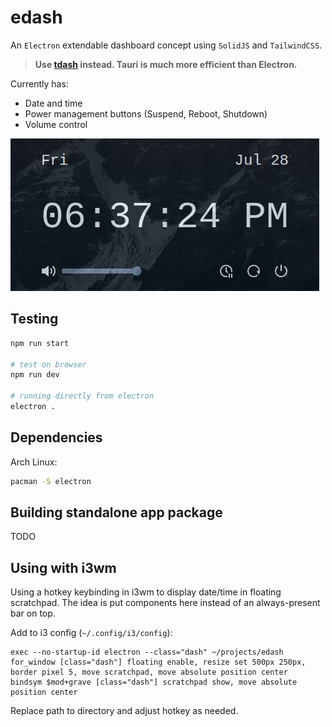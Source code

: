 # edash

An `Electron` extendable dashboard concept using `SolidJS` and `TailwindCSS`.

> **Use [tdash](https://github.com/mageic-dev/tdash) instead. Tauri is much more efficient than Electron.**

Currently has:

- Date and time
- Power management buttons (Suspend, Reboot, Shutdown)
- Volume control

![screenshot](screenshot.png)

## Testing

```sh
npm run start

# test on browser
npm run dev

# running directly from electron
electron .
```

## Dependencies

Arch Linux:

```sh
pacman -S electron
```

## Building standalone app package

TODO

## Using with i3wm

Using a hotkey keybinding in i3wm to display date/time in floating scratchpad. The idea is put components here instead of an always-present bar on top.

Add to i3 config (`~/.config/i3/config`):

```
exec --no-startup-id electron --class="dash" ~/projects/edash
for_window [class="dash"] floating enable, resize set 500px 250px, border pixel 5, move scratchpad, move absolute position center
bindsym $mod+grave [class="dash"] scratchpad show, move absolute position center
```

Replace path to directory and adjust hotkey as needed.
